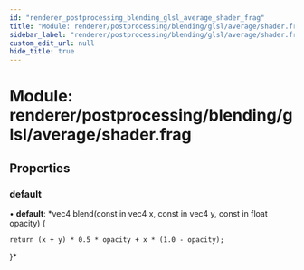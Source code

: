```yaml
---
id: "renderer_postprocessing_blending_glsl_average_shader_frag"
title: "Module: renderer/postprocessing/blending/glsl/average/shader.frag"
sidebar_label: "renderer/postprocessing/blending/glsl/average/shader.frag"
custom_edit_url: null
hide_title: true
---
```


# Module: renderer/postprocessing/blending/glsl/average/shader.frag

## Properties

### default

• **default**: *vec4 blend(const in vec4 x, const in vec4 y, const in float opacity) {

	return (x + y) * 0.5 * opacity + x * (1.0 - opacity);

}*
